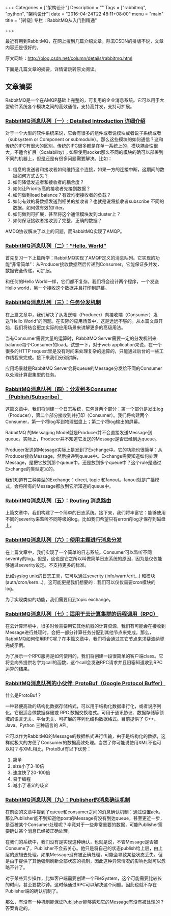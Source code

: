 +++
Categories = ["架构设计"]
Description = ""
Tags = ["rabbitmq", "python", "架构设计"]
date = "2016-04-24T22:48:11+08:00"
menu = "main"
title = "[转载] 专栏：RabbitMQ从入门到精通"

+++

最近有用到RabbitMQ，在网上搜到几篇介绍文章，除去CSDN的排版不说，文章内容还是很好的。

原文网址：<http://blog.csdn.net/column/details/rabbitmq.html>

下面是几篇文章的摘要，详情请跳转原文阅读。

## 文章摘要

RabbitMQ是一个在AMQP基础上完整的，可复用的企业消息系统。它可以用于大型软件系统各个模块之间的高效通信，支持高并发，支持可扩展。

### [RabbitMQ消息队列（一）: Detailed Introduction 详细介绍](http://blog.csdn.net/anzhsoft/article/details/19563091)

对于一个大型的软件系统来说，它会有很多的组件或者说模块或者说子系统或者（subsystem or Component or submodule）。那么这些模块的如何通信？这和传统的IPC有很大的区别。传统的IPC很多都是在单一系统上的，模块耦合性很大，不适合扩展（Scalability）；如果使用socket那么不同的模块的确可以部署到不同的机器上，但是还是有很多问题需要解决。比如：

1. 信息的发送者和接收者如何维持这个连接，如果一方的连接中断，这期间的数据如何方式丢失？
2. 如何降低发送者和接收者的耦合度？
3. 如何让Priority高的接收者先接到数据？
4. 如何做到load balance？有效均衡接收者的负载？
5. 如何有效的将数据发送到相关的接收者？也就是说将接收者subscribe 不同的数据，如何做有效的filter。
6. 如何做到可扩展，甚至将这个通信模块发到cluster上？
7. 如何保证接收者接收到了完整，正确的数据？

AMDQ协议解决了以上的问题，而RabbitMQ实现了AMQP。

### [RabbitMQ消息队列（二）：“Hello, World”](http://blog.csdn.net/anzhsoft/article/details/19570187)

首先复习一下上篇所学：RabbitMQ实现了AMQP定义的消息队列。它实现的功能“非常简单”：从Producer接收数据然后传递到Consumer。它能保证多并发，数据安全传递，可扩展。

和任何的Hello World一样，它们都不复杂。我们将会设计两个程序，一个发送Hello world，另一个接收这个数据并且打印到屏幕。

### [RabbitMQ消息队列（三）：任务分发机制](http://blog.csdn.net/anzhsoft/article/details/19607841)

在上篇文章中，我们解决了从发送端（Producer）向接收端（Consumer）发送“Hello World”的问题。在实际的应用场景中，这是远远不够的。从本篇文章开始，我们将结合更加实际的应用场景来讲解更多的高级用法。

当有Consumer需要大量的运算时，RabbitMQ Server需要一定的分发机制来balance每个Consumer的load。试想一下，对于web application来说，在一个很多的HTTP request里是没有时间来处理复杂的运算的，只能通过后台的一些工作线程来完成。接下来我们分别讲解。 

应用场景就是RabbitMQ Server会将queue的Message分发给不同的Consumer以处理计算密集型的任务。

### [RabbitMQ消息队列（四）：分发到多Consumer（Publish/Subscribe）](http://blog.csdn.net/anzhsoft/article/details/19617305)

这篇文章中，我们将创建一个日志系统，它包含两个部分：第一个部分是发出log（Producer），第二个部分接收到并打印（Consumer）。我们将构建两个Consumer，第一个将log写到物理磁盘上；第二个将log输出的屏幕。

RabbitMQ 的Messaging Model就是Producer并不会直接发送Message到queue。实际上，Producer并不知道它发送的Message是否已经到达queue。

Producer发送的Message实际上是发到了Exchange中。它的功能也很简单：从Producer接收Message，然后投递到queue中。Exchange需要知道如何处理Message，是把它放到那个queue中，还是放到多个queue中？这个rule是通过Exchange的类型定义的。

我们知道有三种类型的Exchange：direct, topic 和fanout。fanout就是广播模式，会将所有的Message都放到它所知道的queue中。

### [RabbitMQ消息队列（五）：Routing 消息路由](http://blog.csdn.net/anzhsoft/article/details/19630147)

上篇文章中，我们构建了一个简单的日志系统。接下来，我们将丰富它：能够使用不同的severity来监听不同等级的log。比如我们希望只有error的log才保存到磁盘上。

### [RabbitMQ消息队列（六）：使用主题进行消息分发](http://blog.csdn.net/anzhsoft/article/details/19633079)

在上篇文章中，我们实现了一个简单的日志系统。Consumer可以监听不同severity的log。但是，这也是它之所以叫做简单日志系统的原因，因为是仅仅能够通过severity设定。不支持更多的标准。

比如syslog unix的日志工具，它可以通过severity (info/warn/crit...) 和模块(auth/cron/kern...)。这可能更是我们想要的：我们可以仅仅需要cron模块的log。

为了实现类似的功能，我们需要用到topic exchange。

### [RabbitMQ消息队列（七）：适用于云计算集群的远程调用（RPC）](http://blog.csdn.net/anzhsoft/article/details/19633107)

在云计算环境中，很多时候需要用它其他机器的计算资源，我们有可能会在接收到Message进行处理时，会把一部分计算任务分配到其他节点来完成。那么，RabbitMQ如何使用RPC呢？在本篇文章中，我们将会通过其它节点来求斐波纳契完成示例。

为了展示一个RPC服务是如何使用的，我们将创建一段很简单的客户端class。它将会向外提供名字为call的函数，这个call会发送RPC请求并且阻塞知道收到RPC运算的结果。

### [RabbitMQ消息队列的小伙伴: ProtoBuf（Google Protocol Buffer）](http://blog.csdn.net/anzhsoft/article/details/19771671)

什么是ProtoBuf？

一种轻便高效的结构化数据存储格式，可以用于结构化数据串行化，或者说序列化。它很适合做数据存储或 RPC 数据交换格式。可用于通讯协议、数据存储等领域的语言无关、平台无关、可扩展的序列化结构数据格式。目前提供了 C++、Java、Python 三种语言的 API。

它可以作为RabbitMQ的Message的数据格式进行传输，由于是结构化的数据，这样就极大的方便了Consumer的数据高效处理。当然了你可能说使用XML不也可以吗？与XML相比，ProtoBuf有以下优势：

1. 简单
2. size小了3-10倍
3. 速度快了20-100倍
4. 易于编程
5. 减小了语义的歧义

### [RabbitMQ消息队列（九）：Publisher的消息确认机制](http://blog.csdn.net/anzhsoft/article/details/21603479)

在前面的文章中提到了queue和consumer之间的消息确认机制：通过设置ack。那么Publisher能不到知道他post的Message有没有到达queue，甚至更近一步，是否被某个Consumer处理呢？毕竟对于一些非常重要的数据，可能Publisher需要确认某个消息已经被正确处理。

在我们的系统中，我们没有是实现这种确认，也就是说，不管Message是否被Consume了，Publisher不会去关心。他只是将自己的状态publish给上层，由上层的逻辑去处理。如果Message没有被正确处理，可能会导致某些状态丢失。但是由于提供了其他强制刷新全部状态的机制，因此这种异常情况的影响也就可以忽略不计了。

对于某些异步操作，比如客户端需要创建一个FileSystem，这个可能需要比较长的时间，甚至要数秒钟。这时候通过RPC可以解决这个问题。因此也就不存在Publisher端的确认机制了。

那么，有没有一种机制能保证Publisher能够感知它的Message有没有被处理的？答案肯定的。


